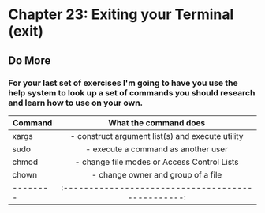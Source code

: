 
# Chapter 23: Exiting your Terminal (exit)

## Do More

###  For your last set of exercises I'm going to have you use the help system to look up a set of commands you should research and learn how to use on your own.
    

| Command  | What the command does                            |
| -------- |:------------------------------------------------:|
| xargs    | - construct argument list(s) and execute utility |
| sudo     | - execute a command as another user              |
| chmod    | - change file modes or Access Control Lists      |
| chown    | - change owner and group of a file               |
| -------- |:------------------------------------------------:|

